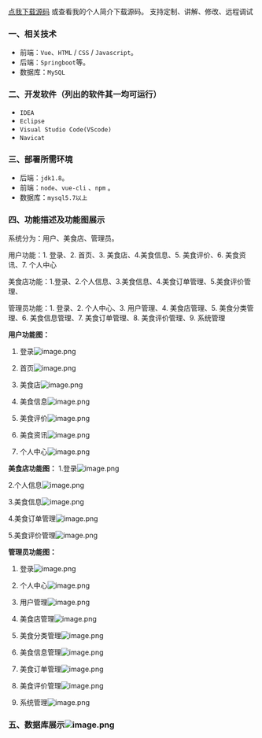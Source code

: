 [点我下载源码](https://www.oneprosol.com/detail/45fbbab9e4f7454687f2753e9b468ea6)
或查看我的个人简介下载源码。
支持定制、讲解、修改、远程调试
### 一、相关技术
- 前端：`Vue`、`HTML` / `CSS` / `Javascript`。
- 后端：`Springboot`等。
- 数据库：`MySQL`

### 二、开发软件（列出的软件其一均可运行）
- `IDEA`
- `Eclipse`
- `Visual Studio Code(VScode)`
- `Navicat`
### 三、部署所需环境

- 后端：`jdk1.8`。
- 前端：`node`、`vue-cli` 、`npm`  。
- 数据库：`mysql5.7以上`

### 四、功能描述及功能图展示
系统分为：用户、美食店、管理员。

用户功能：1. 登录、2. 首页、3. 美食店、4.美食信息、5. 美食评价、6. 美食资讯、7. 个人中心

美食店功能：1.登录、2.个人信息、3.美食信息、4.美食订单管理、5.美食评价管理、

管理员功能：1. 登录、2. 个人中心、3. 用户管理、4. 美食店管理、5. 美食分类管理、6. 美食信息管理、7. 美食订单管理、8. 美食评价管理、9. 系统管理

**用户功能图：**
1. 登录![image.png](https://pic.picprosol.com/user_upload/c01022ce6584417ca74259d62eeeaa0b/2024-12-26%2019:57:03_image.png)

2. 首页![image.png](https://pic.picprosol.com/user_upload/c01022ce6584417ca74259d62eeeaa0b/2024-12-26%2019:57:53_image.png)

3. 美食店![image.png](https://pic.picprosol.com/user_upload/c01022ce6584417ca74259d62eeeaa0b/2024-12-26%2019:58:20_image.png)

4. 美食信息![image.png](https://pic.picprosol.com/user_upload/c01022ce6584417ca74259d62eeeaa0b/2024-12-26%2019:58:38_image.png)

5. 美食评价![image.png](https://pic.picprosol.com/user_upload/c01022ce6584417ca74259d62eeeaa0b/2024-12-26%2019:59:09_image.png)

6. 美食资讯![image.png](https://pic.picprosol.com/user_upload/c01022ce6584417ca74259d62eeeaa0b/2024-12-26%2020:09:11_image.png)

7. 个人中心![image.png](https://pic.picprosol.com/user_upload/c01022ce6584417ca74259d62eeeaa0b/2024-12-26%2019:59:43_image.png)


**美食店功能图：**
1.登录![image.png](https://pic.picprosol.com/user_upload/c01022ce6584417ca74259d62eeeaa0b/2024-12-26%2020:02:00_image.png)

2.个人信息![image.png](https://pic.picprosol.com/user_upload/c01022ce6584417ca74259d62eeeaa0b/2024-12-26%2020:02:33_image.png)

3.美食信息![image.png](https://pic.picprosol.com/user_upload/c01022ce6584417ca74259d62eeeaa0b/2024-12-26%2020:02:51_image.png)

4.美食订单管理![image.png](https://pic.picprosol.com/user_upload/c01022ce6584417ca74259d62eeeaa0b/2024-12-26%2020:05:59_image.png)

5.美食评价管理![image.png](https://pic.picprosol.com/user_upload/c01022ce6584417ca74259d62eeeaa0b/2024-12-26%2020:06:16_image.png)

**管理员功能图：**
1. 登录![image.png](https://pic.picprosol.com/user_upload/c01022ce6584417ca74259d62eeeaa0b/2024-12-26%2019:27:42_image.png)

2. 个人中心![image.png](https://pic.picprosol.com/user_upload/c01022ce6584417ca74259d62eeeaa0b/2024-12-26%2019:34:53_image.png)

3. 用户管理![image.png](https://pic.picprosol.com/user_upload/c01022ce6584417ca74259d62eeeaa0b/2024-12-26%2019:36:27_image.png)

4. 美食店管理![image.png](https://pic.picprosol.com/user_upload/c01022ce6584417ca74259d62eeeaa0b/2024-12-26%2019:47:02_image.png)

5. 美食分类管理![image.png](https://pic.picprosol.com/user_upload/c01022ce6584417ca74259d62eeeaa0b/2024-12-26%2019:48:23_image.png)
6. 美食信息管理![image.png](https://pic.picprosol.com/user_upload/c01022ce6584417ca74259d62eeeaa0b/2024-12-26%2019:52:11_image.png)
7. 美食订单管理![image.png](https://pic.picprosol.com/user_upload/c01022ce6584417ca74259d62eeeaa0b/2024-12-26%2020:08:27_image.png)
8. 美食评价管理![image.png](https://pic.picprosol.com/user_upload/c01022ce6584417ca74259d62eeeaa0b/2024-12-26%2019:55:09_image.png)
9. 系统管理![image.png](https://pic.picprosol.com/user_upload/c01022ce6584417ca74259d62eeeaa0b/2024-12-26%2020:08:43_image.png)


### 五、数据库展示![image.png](https://pic.picprosol.com/user_upload/c01022ce6584417ca74259d62eeeaa0b/2024-12-26%2020:11:00_image.png)


